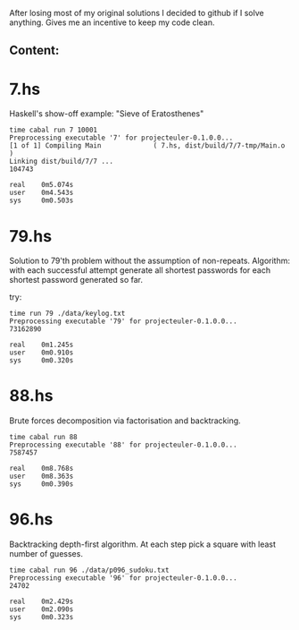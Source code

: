 After losing most of my original solutions I decided to github if I solve
anything. Gives me an incentive to keep my code clean.

## Content:

# 7.hs

Haskell's show-off example: "Sieve of Eratosthenes"

```shell
time cabal run 7 10001
Preprocessing executable '7' for projecteuler-0.1.0.0...
[1 of 1] Compiling Main             ( 7.hs, dist/build/7/7-tmp/Main.o )
Linking dist/build/7/7 ...
104743

real    0m5.074s
user    0m4.543s
sys     0m0.503s
```

# 79.hs
Solution to 79'th problem without the assumption of non-repeats.
Algorithm: with each successful attempt generate all shortest passwords for
each shortest password generated so far.

try:
```shell
time run 79 ./data/keylog.txt
Preprocessing executable '79' for projecteuler-0.1.0.0...
73162890

real    0m1.245s
user    0m0.910s
sys     0m0.320s
```

# 88.hs

Brute forces decomposition via factorisation and backtracking.

```shell
time cabal run 88
Preprocessing executable '88' for projecteuler-0.1.0.0...
7587457

real    0m8.768s
user    0m8.363s
sys     0m0.390s
```

# 96.hs

Backtracking depth-first algorithm. At each step pick a square with least
number of guesses.

```shell
time cabal run 96 ./data/p096_sudoku.txt
Preprocessing executable '96' for projecteuler-0.1.0.0...
24702

real    0m2.429s
user    0m2.090s
sys     0m0.323s
```
